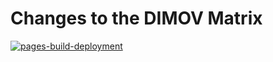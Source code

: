 # Changes to the DIMOV Matrix

[![pages-build-deployment](https://github.com/sagat79/dimov-matrix-service-changelog/actions/workflows/pages/pages-build-deployment/badge.svg?branch=main)](https://github.com/sagat79/dimov-matrix-service-changelog/actions/workflows/pages/pages-build-deployment)
